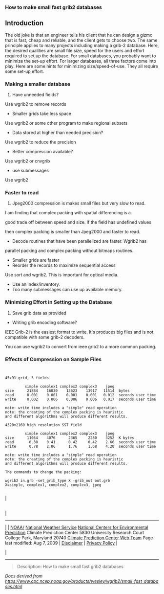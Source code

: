 ### How to make small fast grib2 databases

## Introduction

The old joke is that an engineer tells his client that he
can design a gizmo that is fast, cheap and reliable, and
the client gets to choose two. The same principle applies
to many projects including making a grib-2 database. Here,
the desired qualities are small file size, speed for the users
and effort required to set up the database. For small databases,
you probably want to minimize the set-up effort. For larger
databases, all three factors come into play. Here are some
hints for minimizing size/speed-of-use. They all require some
set-up effort.

### Making a smaller database

1. Have unneeded fields?

Use wgrib2 to remove records

- Smaller grids take less space

Use wgrib2 or some other program to make regional subsets

- Data stored at higher than needed precision?

Use wgrib2 to reduce the precision

- Better compression available?

Use wgrib2 or cnvgrib

- use submessages

Use wgrib2

### Faster to read

1. Jpeg2000 compression is makes small files but very slow to read.

I am finding that complex packing with spatial differencing is a

good trade off between speed and size. If the field has undefined values

then complex packing is smaller than Jpeg2000 and faster to read.

- Decode routines that have been parallelized are faster. Wgrib2 has

parallel packing and complex packing without bitmaps routines.

- Smaller grids are faster
- Reorder the records to maximize sequential access

Use sort and wgrib2. This is important for optical media.

- Use an index/inventory.
- Too many submessages can use up available memory.

### Minimizing Effort in Setting up the Database

1. Save grib data as provided

- Writing grib encoding software?

IEEE Grib-2 is the easiest format to write. It's produces
big files and is not compatible with some grib-2 decoders.

You can use wgrib2 to convert from ieee grib2 to a more common packing.

### Effects of Compression on Sample Files

```


45x91 grid, 5 fields

         simple complex1 complex2 complex3    jpeg
size      21884    16030    13623    13917   11514  bytes
read      0.001    0.001    0.001    0.001   0.012  seconds user time
write     0.002    0.006    0.006    0.006   0.017  seconds user time

note: write time includes a "simple" read operation
note: the creating of the complex packing is heuristic
and different algorithms will produce different results.

4320x2160 high resolution SST field

         simple complex1 complex2 complex3    jpeg
size      11054    4076      2365     2280    3252  K bytes
read       0.38    0.41      0.42     0.42    2.66  seconds user time
write      0.78    2.06      1.76     1.68    4.20  seconds user time

note: write time includes a "simple" read operation
note: the creating of the complex packing is heuristic
and different algorithms will produce different results.

The commands to change the packing:

wgrib2 in.grb -set_grib_type X -grib_out out.grb
X=simple, complex1, complex2, complex3, jpeg


```

|

|     |
| --- |

|

---

|
| [NOAA/](https://www.noaa.gov/)
[National Weather Service](https://www.nws.noaa.gov/)
[National Centers for Environmental Prediction](https://www.ncep.noaa.gov/)
Climate Prediction Center
5830 University Research Court
College Park, Maryland 20740
[Climate Prediction Center Web Team](/comment-form.html)
Page last modified: Aug 7, 2009
| [Disclaimer](https://weather.gov/disclaimer.php) | [Privacy Policy](https://weather.gov/privacy.php) |

|

---

> Description: How to make small fast grib2 databases

_Docs derived from <https://www.cpc.ncep.noaa.gov/products/wesley/wgrib2/small_fast_databases.html>_
